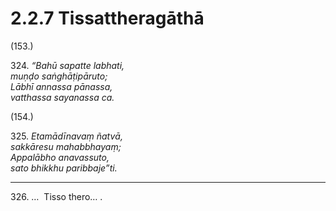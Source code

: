

# 2.2.7 Tissattheragāthā




(153.)

324\. _“Bahū sapatte labhati,_  
_muṇḍo saṅghāṭipāruto;_  
_Lābhī annassa pānassa,_  
_vatthassa sayanassa ca._  


(154.)

325\. _Etamādīnavaṃ ñatvā,_  
_sakkāresu mahabbhayaṃ;_  
_Appalābho anavassuto,_  
_sato bhikkhu paribbaje”ti._  


---

326\. …  Tisso thero… .





